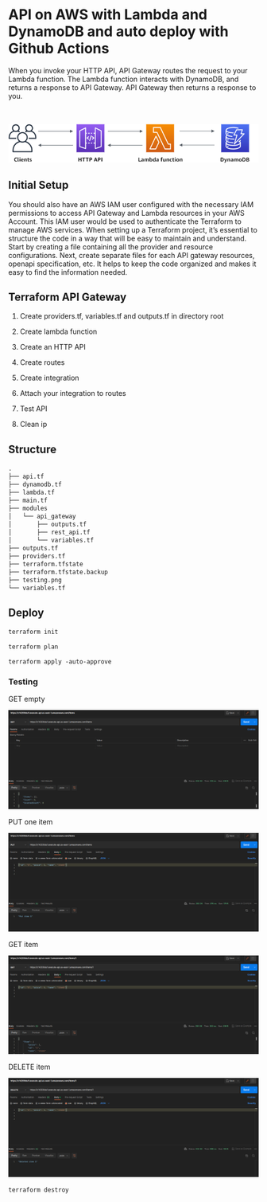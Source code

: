 # API on AWS  with Lambda and DynamoDB and auto deploy with Github Actions

When you invoke your HTTP API, API Gateway routes the request to your Lambda function. The Lambda function interacts with DynamoDB, and returns a response to API Gateway. API Gateway then returns a response to you.

\
\
![arquitecture](img/0.png)





## Initial Setup

You should also have an AWS IAM user configured with the necessary  IAM permissions to access API Gateway and Lambda resources in your AWS Account. 
This IAM user would be used to authenticate the Terraform  to manage AWS services. When setting up a Terraform project, it’s essential to structure the code in a way that will be easy to maintain and understand. Start by creating a file containing all the provider and resource configurations. 
Next, create separate files for each API gateway resources, openapi specification, etc. It helps to keep the code organized and makes it easy to find the information needed.


## Terraform API Gateway 

1. Create providers.tf, variables.tf and outputs.tf in directory root

2. Create lambda function

3. Create an HTTP API

4. Create routes

5. Create integration

6. Attach your integration to routes

7. Test API

8. Clean ip

 

## Structure

```
.
├── api.tf
├── dynamodb.tf
├── lambda.tf
├── main.tf
├── modules
│   └── api_gateway
│       ├── outputs.tf
│       ├── rest_api.tf
│       └── variables.tf
├── outputs.tf
├── providers.tf
├── terraform.tfstate
├── terraform.tfstate.backup
├── testing.png
└── variables.tf

```
## Deploy 

```
terraform init 
```

```
terraform plan
```
```
terraform apply -auto-approve 
```

### Testing


GET empty

![testing](img/1.png)

PUT one item

![testing](img/2.png)

GET item 

![testing](img/3.png)


DELETE item 

![testing](img/4.png)


```
terraform destroy
```



